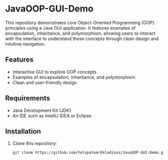 # JavaOOP-GUI-Demo
This repository demonstrates core Object-Oriented Programming (OOP) principles using a Java GUI application. It features examples of encapsulation, inheritance, and polymorphism, allowing users to interact with the interface to understand these concepts through clean design and intuitive navigation.

## Features
- Interactive GUI to explore OOP concepts
- Examples of encapsulation, inheritance, and polymorphism
- Clean and user-friendly design

## Requirements
- Java Development Kit (JDK)
- An IDE such as IntelliJ IDEA or Eclipse

## Installation
1. Clone this repository:
   ```bash
   git clone https://github.com/FelopateerEkladious/JavaOOP-GUI-Demo.git
